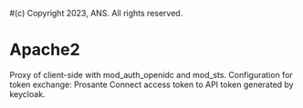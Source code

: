 #(c) Copyright 2023, ANS. All rights reserved.
# Apache2
Proxy of client-side with mod_auth_openidc and mod_sts. 
Configuration for token exchange: Prosante Connect access token to API token generated by keycloak.